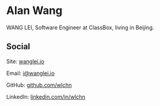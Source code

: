 Alan Wang
===============

WANG LEI, Software Engineer at ClassBox, living in Beijing.

## Social

Site: <a href="http://wanglei.io" target="_blank">wanglei.io</a>  

Email: <a href="mailto:i@wanglei.io">i@wanglei.io</a>  

GitHub: <a href="github.com/wlchn" target="_blank">github.com/wlchn</a>  

LinkedIn: <a href="linkedin.com/in/wlchn" target="_blank">linkedin.com/in/wlchn</a>  
